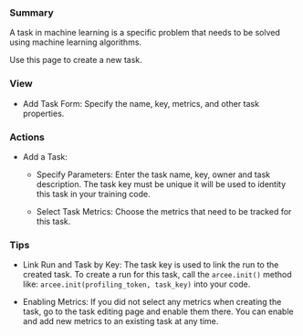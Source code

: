 ### **Summary**

A task in machine learning is a specific problem that needs to be solved using machine learning algorithms.

Use this page to create a new task.  

### **View**

- Add Task Form: Specify the name, key, metrics, and other task properties.

### **Actions**

- Add a Task: 

  - Specify Parameters: Enter the task name, key, owner and task description. The task key must be unique it will 
    be used to identity this task in your training code.

  - Select Task Metrics: Choose the metrics that need to be tracked for this task.
  
### **Tips**

- Link Run and Task by Key: The task key is used to link the run to the created task. To create a run for this task, 
  call the ```arcee.init()``` method like: ```arcee.init(profiling_token, task_key)``` into your code.

- Enabling Metrics: If you did not select any metrics when creating the task, go to the task editing page 
  and enable them there. You can enable and add new metrics to an existing task at any time.